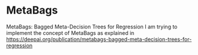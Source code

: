 # MetaBags
 MetaBags: Bagged Meta-Decision Trees for Regression
I am trying to implement the concept of MetaBags as explained in https://deepai.org/publication/metabags-bagged-meta-decision-trees-for-regression


